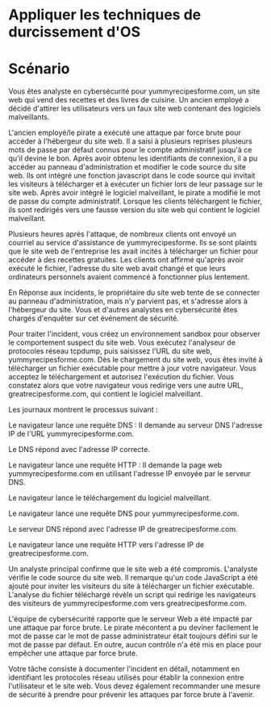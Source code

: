 # Appliquer les techniques de durcissement d'OS
# Scénario

Vous êtes analyste en cybersécurité pour yummyrecipesforme.com, un site web qui vend des recettes et des livres de cuisine. Un ancien employé a décidé d'attirer les utilisateurs vers un faux site web contenant des logiciels malveillants. 

L'ancien employé/le pirate a exécuté une attaque par force brute pour accéder à l'hébergeur du site web. Il a saisi à plusieurs reprises plusieurs mots de passe par défaut connus pour le compte administratif jusqu'à ce qu'il devine le bon. Après avoir obtenu les identifiants de connexion, il a pu accéder au panneau d'administration et modifier le code source du site web. Ils ont intégré une fonction javascript dans le code source qui invitait les visiteurs à télécharger et à exécuter un fichier lors de leur passage sur le site web. Après avoir intégré le logiciel malveillant, le pirate a modifié le mot de passe du compte administratif. Lorsque les clients téléchargent le fichier, ils sont redirigés vers une fausse version du site web qui contient le logiciel malveillant. 

Plusieurs heures après l'attaque, de nombreux clients ont envoyé un courriel au service d'assistance de yummyrecipesforme. Ils se sont plaints que le site web de l'entreprise les avait incités à télécharger un fichier pour accéder à des recettes gratuites. Les clients ont affirmé qu'après avoir exécuté le fichier, l'adresse du site web avait changé et que leurs ordinateurs personnels avaient commencé à fonctionner plus lentement.

En Réponse aux incidents, le propriétaire du site web tente de se connecter au panneau d'administration, mais n'y parvient pas, et s'adresse alors à l'hébergeur du site. Vous et d'autres analystes en cybersécurité êtes chargés d'enquêter sur cet événement de sécurité.

Pour traiter l'incident, vous créez un environnement sandbox pour observer le comportement suspect du site web. Vous exécutez l'analyseur de protocoles réseau tcpdump, puis saisissez l'URL du site web, yummyrecipesforme.com. Dès le chargement du site web, vous êtes invité à télécharger un fichier exécutable pour mettre à jour votre navigateur. Vous acceptez le téléchargement et autorisez l'exécution du fichier. Vous constatez alors que votre navigateur vous redirige vers une autre URL, greatrecipesforme.com, qui contient le logiciel malveillant.

Les journaux montrent le processus suivant :

Le navigateur lance une requête DNS : Il demande au serveur DNS l'adresse IP de l'URL yummyrecipesforme.com.

Le DNS répond avec l'adresse IP correcte.

Le navigateur lance une requête HTTP : Il demande la page web yummyrecipesforme.com en utilisant l'adresse IP envoyée par le serveur DNS.

Le navigateur lance le téléchargement du logiciel malveillant.

Le navigateur lance une requête DNS pour yummyrecipesforme.com.

Le serveur DNS répond avec l'adresse IP de greatrecipesforme.com.

Le navigateur lance une requête HTTP vers l'adresse IP de greatrecipesforme.com.

Un analyste principal confirme que le site web a été compromis. L'analyste vérifie le code source du site web. Il remarque qu'un code JavaScript a été ajouté pour inviter les visiteurs du site à télécharger un fichier exécutable. L'analyse du fichier téléchargé révèle un script qui redirige les navigateurs des visiteurs de yummyrecipesforme.com vers greatrecipesforme.com.

L'équipe de cybersécurité rapporte que le serveur Web a été impacté par une attaque par force brute. Le pirate mécontent a pu deviner facilement le mot de passe car le mot de passe administrateur était toujours défini sur le mot de passe par défaut. En outre, aucun contrôle n'a été mis en place pour empêcher une attaque par force brute.

Votre tâche consiste à documenter l'incident en détail, notamment en identifiant les protocoles réseau utilisés pour établir la connexion entre l'utilisateur et le site web. Vous devez également recommander une mesure de sécurité à prendre pour prévenir les attaques par force brute à l'avenir.
